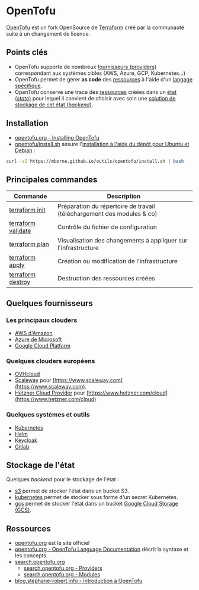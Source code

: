 # OpenTofu

[OpenTofu](https://opentofu.org/) est un fork OpenSource de [Terraform](../terraform/README.md) créé par la communauté suite à un changement de licence.

## Points clés

* OpenTofu supporte de nombreux [fournisseurs (providers)](https://registry.terraform.io/browse/providers) correspondant aux systèmes cibles (AWS, Azure, GCP, Kubernetes...)
* OpenTofu permet de gérer **as code** des [ressources](https://opentofu.org/docs/language/resources/) à l'aide d'un [langage spécifique](https://opentofu.org/docs/language/).
* OpenTofu conserve une trace des [ressources](https://opentofu.org/docs/language/resources/) créées dans un [état (*state*)](https://opentofu.org/docs/language/state/) pour lequel il convient de choisir avec soin une [solution de stockage de cet état (*backend*)](#stockage-de-letat).

## Installation

* [opentofu.org - Installing OpenTofu](https://opentofu.org/docs/intro/install/)
* [opentofu/install.sh](install.sh) assure l'[installation à l'aide du dépôt pour Ubuntu et Debian](https://opentofu.org/docs/intro/install/deb/#step-by-step-instructions) :

```bash
curl -sS https://mborne.github.io/outils/opentofu/install.sh | bash
```

## Principales commandes

| Commande                                                               | Description                                                            |
| ---------------------------------------------------------------------- | ---------------------------------------------------------------------- |
| [terraform init](https://opentofu.org/docs/cli/commands/init/)         | Préparation du répertoire de travail (téléchargement des modules & co) |
| [terraform validate](https://opentofu.org/docs/cli/commands/validate/) | Contrôle du fichier de configuration                                   |
| [terraform plan](https://opentofu.org/docs/cli/commands/plan/)         | Visualisation des changements à appliquer sur l'infrastructure         |
| [terraform apply](https://opentofu.org/docs/cli/commands/apply/)       | Création ou modification de l'infrastructure                           |
| [terraform destroy](https://opentofu.org/docs/cli/commands/destroy/)   | Destruction des ressources créées                                        |

## Quelques fournisseurs

### Les principaux clouders

* [AWS d'Amazon](https://search.opentofu.org/provider/hashicorp/aws/latest)
* [Azure de Microsoft](https://search.opentofu.org/provider/hashicorp/azurerm/latest)
* [Google Cloud Platform](https://search.opentofu.org/provider/hashicorp/google/latest)

### Quelques clouders européens

* [OVHcloud](https://search.opentofu.org/provider/ovh/ovh/latest)
* [Scaleway](https://search.opentofu.org/provider/scaleway/scaleway/latest) pour [https://www.scaleway.com](https://www.scaleway.com).
* [Hetzner Cloud Provider](https://search.opentofu.org/provider/hetznercloud/hcloud/latest) pour [https://www.hetzner.com/cloud](https://www.hetzner.com/cloud)

### Quelques systèmes et outils

* [Kubernetes](https://search.opentofu.org/provider/hashicorp/kubernetes/latest)
* [Helm](https://search.opentofu.org/provider/hashicorp/helm/latest)
* [Keycloak](https://search.opentofu.org/provider/keycloak/keycloak/latest)
* [Gitlab](https://search.opentofu.org/provider/gitlabhq/gitlab/latest)

## Stockage de l'état

Quelques *backend* pour le stockage de l'état :

* [s3](https://opentofu.org/docs/language/settings/backends/s3/) permet de stocker l'état dans un bucket S3.
* [kubernetes](https://opentofu.org/docs/language/settings/backends/kubernetes/) permet de stocker sous forme d'un secret Kubernetes.
* [gcs](https://opentofu.org/docs/language/settings/backends/gcs/) permet de stocker l'état dans un bucket [Google Cloud Storage (GCS)](https://cloud.google.com/storage?hl=fr).


## Ressources

* [opentofu.org](https://opentofu.org/) est le site officiel
* [opentofu.org - OpenTofu Language Documentation](https://opentofu.org/docs/language/) décrit la syntaxe et les concepts.
* [search.opentofu.org](https://search.opentofu.org/)
    * [search.opentofu.org - Providers](https://search.opentofu.org/providers)
    * [search.opentofu.org - Modules](https://search.opentofu.org/providers)
* [blog.stephane-robert.info - Introduction à OpenTofu](https://blog.stephane-robert.info/docs/infra-as-code/provisionnement/opentofu/)
